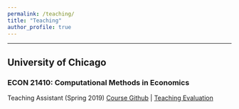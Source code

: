 ```yaml
---
permalink: /teaching/
title: "Teaching"
author_profile: true
---
```


---
## University of Chicago

### ECON 21410: Computational Methods in Economics

Teaching Assistant (Spring 2019)
[Course Github](https://github.com/jmbejara/comp-econ-sp19) &#124; [Teaching Evaluation](/files/BejaranoBoyarsky_Course_Evaluations_ECON_21410_Spring_2019.pdf#page=3)
